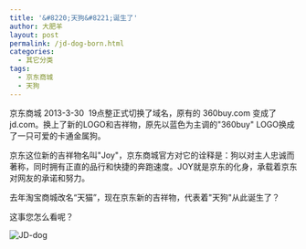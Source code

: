 ```yaml
---
title: '&#8220;天狗&#8221;诞生了'
author: 大肥羊
layout: post
permalink: /jd-dog-born.html
categories:
  - 其它分类
tags:
  - 京东商城
  - 天狗
---
```

京东商城 2013-3-30  19点整正式切换了域名，原有的 360buy.com 变成了 jd.com。换上了新的LOGO和吉祥物，原先以蓝色为主调的"360buy" LOGO换成了一只可爱的卡通金属狗。

京东这位新的吉祥物名叫"Joy"，京东商城官方对它的诠释是：狗以对主人忠诚而著称，同时拥有正直的品行和快捷的奔跑速度。JOY就是京东的化身，承载着京东对网友的承诺和努力。

去年淘宝商城改名“天猫”，现在京东新的吉祥物，代表着"天狗"从此诞生了？  


  
这事您怎么看呢？

![JD-dog][1]

 [1]: https://cyhour.com/wp-content/uploads/2013/04/JD-dog.png